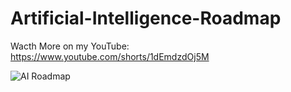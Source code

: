 # Artificial-Intelligence-Roadmap

Wacth More on my YouTube:
https://www.youtube.com/shorts/1dEmdzdOj5M

![AI Roadmap](https://github.com/user-attachments/assets/324b621f-f754-4abb-9ede-a12fe82cc9b8)




